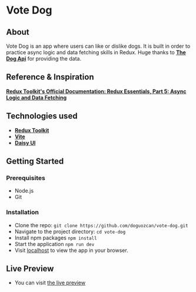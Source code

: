 # Vote Dog

## About

Vote Dog is an app where users can like or dislike dogs.
It is built in order to practice async logic and data fetching skills in Redux.
Huge thanks to **<a href="https://www.thedogapi.com/">The Dog Api</a>** for providing the data.

## Reference & Inspiration
**<a href="https://redux.js.org/tutorials/essentials/part-5-async-logic">Redux Toolkit's Official Documentation: Redux Essentials, Part 5: Async Logic and Data Fetching</a>**

## Technologies used

- **<a href="https://www.npmjs.com/package/@reduxjs/toolkit">Redux Toolkit</a>**
- **<a href="https://vitejs.dev/">Vite</a>**
- **<a href="https://daisyui.com/">Daisy UI</a>**

## Getting Started

### Prerequisites

- Node.js
- Git

### Installation

- Clone the repo:
  `git clone https://github.com/doguozcan/vote-dog.git`
- Navigate to the project directory:
  `cd vote-dog`
- Install npm packages
  `npm install`
- Start the application
  `npm run dev`
- Visit <a href="http://localhost:5137">localhost</a> to view the app in your browser.

## Live Preview

- You can visit <a href="https://thriving-brioche-8ca644.netlify.app/">the live preview</a>
